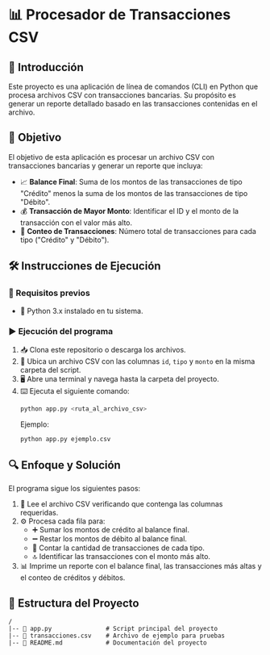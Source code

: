 # 📊 Procesador de Transacciones CSV

## 🚀 Introducción
Este proyecto es una aplicación de línea de comandos (CLI) en Python que procesa archivos CSV con transacciones bancarias. Su propósito es generar un reporte detallado basado en las transacciones contenidas en el archivo.

## 🎯 Objetivo
El objetivo de esta aplicación es procesar un archivo CSV con transacciones bancarias y generar un reporte que incluya:

- 📈 **Balance Final**: Suma de los montos de las transacciones de tipo "Crédito" menos la suma de los montos de las transacciones de tipo "Débito".
- 💰 **Transacción de Mayor Monto**: Identificar el ID y el monto de la transacción con el valor más alto.
- 🔢 **Conteo de Transacciones**: Número total de transacciones para cada tipo ("Crédito" y "Débito").

## 🛠️ Instrucciones de Ejecución
### 📌 Requisitos previos
- 🐍 Python 3.x instalado en tu sistema.

### ▶️ Ejecución del programa
1. 📥 Clona este repositorio o descarga los archivos.
2. 📂 Ubica un archivo CSV con las columnas `id`, `tipo` y `monto` en la misma carpeta del script.
3. 🖥️ Abre una terminal y navega hasta la carpeta del proyecto.
4. ⌨️ Ejecuta el siguiente comando:
   ```sh
   python app.py <ruta_al_archivo_csv>
   ```
   Ejemplo:
   ```sh
   python app.py ejemplo.csv
   ```

## 🔍 Enfoque y Solución
El programa sigue los siguientes pasos:
1. 📑 Lee el archivo CSV verificando que contenga las columnas requeridas.
2. ⚙️ Procesa cada fila para:
   - ➕ Sumar los montos de crédito al balance final.
   - ➖ Restar los montos de débito al balance final.
   - 🔄 Contar la cantidad de transacciones de cada tipo.
   - 🔝 Identificar las transacciones con el monto más alto.
3. 📊 Imprime un reporte con el balance final, las transacciones más altas y el conteo de créditos y débitos.

## 📁 Estructura del Proyecto
```
/
|-- 📝 app.py               # Script principal del proyecto
|-- 📄 transacciones.csv    # Archivo de ejemplo para pruebas
|-- 📜 README.md            # Documentación del proyecto
```

